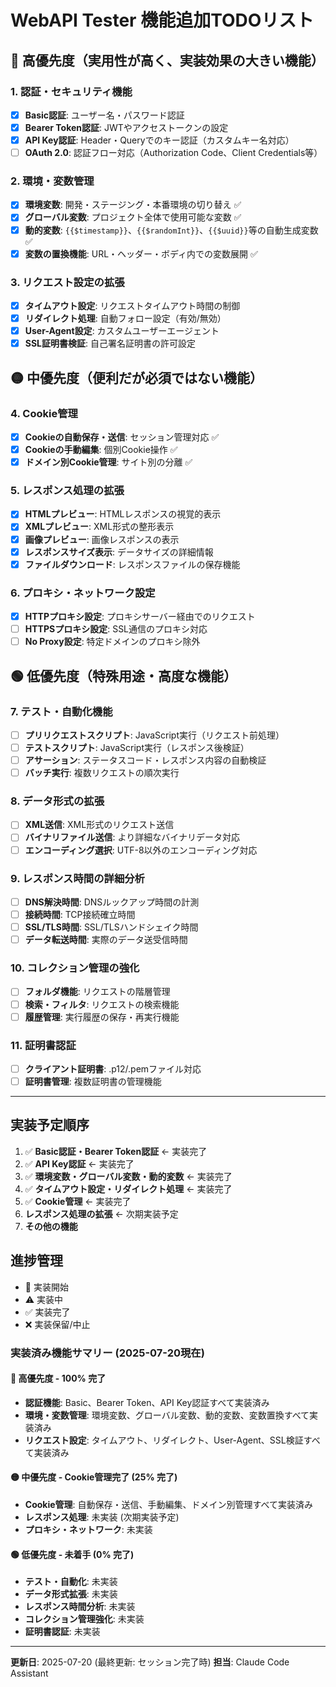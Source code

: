 # WebAPI Tester 機能追加TODOリスト

## 🔴 高優先度（実用性が高く、実装効果の大きい機能）

### 1. 認証・セキュリティ機能

- [x] **Basic認証**: ユーザー名・パスワード認証
- [x] **Bearer Token認証**: JWTやアクセストークンの設定
- [x] **API Key認証**: Header・Queryでのキー認証（カスタムキー名対応）
- [ ] **OAuth 2.0**: 認証フロー対応（Authorization Code、Client Credentials等）

### 2. 環境・変数管理

- [x] **環境変数**: 開発・ステージング・本番環境の切り替え ✅
- [x] **グローバル変数**: プロジェクト全体で使用可能な変数 ✅
- [x] **動的変数**: `{{$timestamp}}`、`{{$randomInt}}`、`{{$uuid}}`等の自動生成変数 ✅
- [x] **変数の置換機能**: URL・ヘッダー・ボディ内での変数展開 ✅

### 3. リクエスト設定の拡張

- [x] **タイムアウト設定**: リクエストタイムアウト時間の制御
- [x] **リダイレクト処理**: 自動フォロー設定（有効/無効）
- [x] **User-Agent設定**: カスタムユーザーエージェント
- [x] **SSL証明書検証**: 自己署名証明書の許可設定

## 🟡 中優先度（便利だが必須ではない機能）

### 4. Cookie管理

- [x] **Cookieの自動保存・送信**: セッション管理対応 ✅
- [x] **Cookieの手動編集**: 個別Cookie操作 ✅
- [x] **ドメイン別Cookie管理**: サイト別の分離 ✅

### 5. レスポンス処理の拡張

- [x] **HTMLプレビュー**: HTMLレスポンスの視覚的表示
- [x] **XMLプレビュー**: XML形式の整形表示
- [x] **画像プレビュー**: 画像レスポンスの表示
- [x] **レスポンスサイズ表示**: データサイズの詳細情報
- [x] **ファイルダウンロード**: レスポンスファイルの保存機能

### 6. プロキシ・ネットワーク設定

- [x] **HTTPプロキシ設定**: プロキシサーバー経由でのリクエスト
- [ ] **HTTPSプロキシ設定**: SSL通信のプロキシ対応
- [ ] **No Proxy設定**: 特定ドメインのプロキシ除外

## 🟢 低優先度（特殊用途・高度な機能）

### 7. テスト・自動化機能

- [ ] **プリリクエストスクリプト**: JavaScript実行（リクエスト前処理）
- [ ] **テストスクリプト**: JavaScript実行（レスポンス後検証）
- [ ] **アサーション**: ステータスコード・レスポンス内容の自動検証
- [ ] **バッチ実行**: 複数リクエストの順次実行

### 8. データ形式の拡張

- [ ] **XML送信**: XML形式のリクエスト送信
- [ ] **バイナリファイル送信**: より詳細なバイナリデータ対応
- [ ] **エンコーディング選択**: UTF-8以外のエンコーディング対応

### 9. レスポンス時間の詳細分析

- [ ] **DNS解決時間**: DNSルックアップ時間の計測
- [ ] **接続時間**: TCP接続確立時間
- [ ] **SSL/TLS時間**: SSL/TLSハンドシェイク時間
- [ ] **データ転送時間**: 実際のデータ送受信時間

### 10. コレクション管理の強化

- [ ] **フォルダ機能**: リクエストの階層管理
- [ ] **検索・フィルタ**: リクエストの検索機能
- [ ] **履歴管理**: 実行履歴の保存・再実行機能

### 11. 証明書認証

- [ ] **クライアント証明書**: .p12/.pemファイル対応
- [ ] **証明書管理**: 複数証明書の管理機能

---

## 実装予定順序

1. ✅ **Basic認証・Bearer Token認証** ← 実装完了
2. ✅ **API Key認証** ← 実装完了
3. ✅ **環境変数・グローバル変数・動的変数** ← 実装完了
4. ✅ **タイムアウト設定・リダイレクト処理** ← 実装完了
5. ✅ **Cookie管理** ← 実装完了
6. **レスポンス処理の拡張** ← 次期実装予定
7. **その他の機能**

## 進捗管理

- 🚀 実装開始
- ⚠️ 実装中
- ✅ 実装完了
- ❌ 実装保留/中止

### 実装済み機能サマリー (2025-07-20現在)

#### 🔴 高優先度 - 100% 完了

- **認証機能**: Basic、Bearer Token、API Key認証すべて実装済み
- **環境・変数管理**: 環境変数、グローバル変数、動的変数、変数置換すべて実装済み
- **リクエスト設定**: タイムアウト、リダイレクト、User-Agent、SSL検証すべて実装済み

#### 🟡 中優先度 - Cookie管理完了 (25% 完了)

- **Cookie管理**: 自動保存・送信、手動編集、ドメイン別管理すべて実装済み
- **レスポンス処理**: 未実装 (次期実装予定)
- **プロキシ・ネットワーク**: 未実装

#### 🟢 低優先度 - 未着手 (0% 完了)

- **テスト・自動化**: 未実装
- **データ形式拡張**: 未実装
- **レスポンス時間分析**: 未実装
- **コレクション管理強化**: 未実装
- **証明書認証**: 未実装

---

**更新日**: 2025-07-20 (最終更新: セッション完了時)
**担当**: Claude Code Assistant

